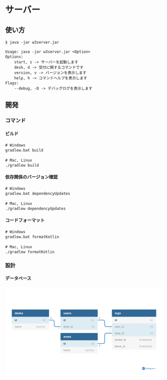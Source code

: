 # サーバー

## 使い方

```shell
$ java -jar w3server.jar
```

```
Usage: java -jar w3server.jar <Option>
Options:
    start, s -> サーバーを起動します
    desk, d -> 受付に関するコマンドです
    version, v -> バージョンを表示します
    help, h -> コマンドヘルプを表示します
Flags:
    --debug, -D -> デバッグログを表示します
```

## 開発

### コマンド

#### ビルド

```shell
# Windows
gradlew.bat build

# Mac, Linux
./gradlew build
```

#### 依存関係のバージョン確認

```shell
# Windows
gradlew.bat dependencyUpdates

# Mac, Linux
./gradlew dependencyUpdates
```

#### コードフォーマット

```shell
# Windows
gradlew.bat formatKotlin

# Mac, Linux
./gradlew formatKotlin
```

### 設計

#### データベース

[![](images/database.png)](https://dbdiagram.io/d/6149cd91825b5b01460c50de)
